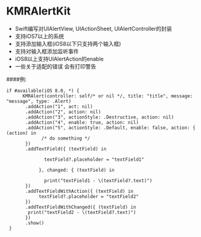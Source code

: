 # KMRAlertKit
- Swift编写对UIAlertView, UIActionSheet, UIAlertController的封装
- 支持iOS7以上的系统
- 支持添加输入框(iOS8以下只支持两个输入框)
- 支持对输入框添加监听事件
- iOS8以上支持UIAlertAction的enable
- 一些关于适配的错误 会有打印警告 

####例:
```
if #available(iOS 8.0, *) {
      KMRAlert(controller: self/* or nil */, title: "title", message: "message", type: .Alert)
       .addAction("1", act: nil)
       .addAction("2", action: nil)
       .addAction("3", actionStyle: .Destructive, action: nil)
       .addAction("4", enable: true, action: nil)
       .addAction("5", actionStyle: .Default, enable: false, action: { (action) in
             /* do something */       
       })
       .addTextField({ (textField) in
                    
              textField?.placeholder = "textField1"
                    
            }, changed: { (textField) in
                        
              print("textField1 - \(textField?.text)")
       })
       .addTextFieldWithAction({ (textField) in
            textField?.placeholder = "textField2"
       })
       .addTextFieldWithChanged({ (textField) in
        print("textField2 - \(textField?.text)")
       })
       .show()
 }
```
